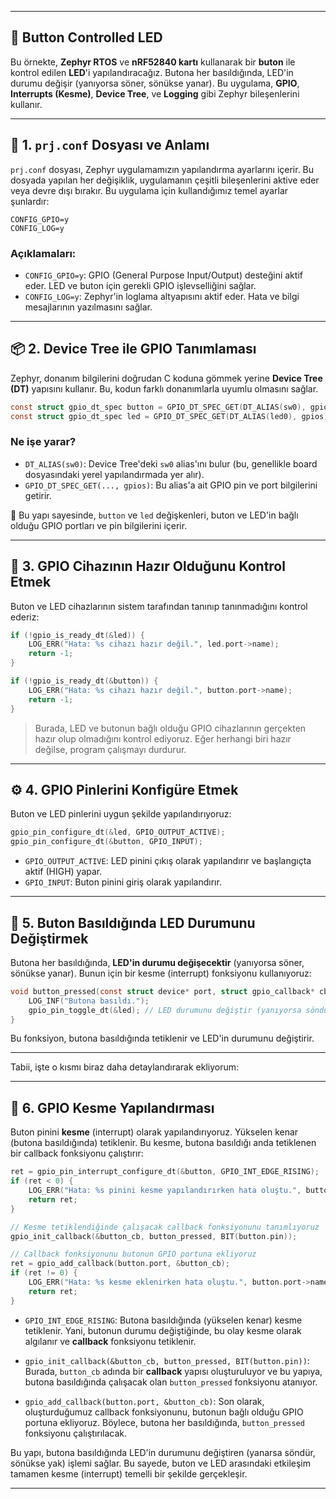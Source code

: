 
---

## 🔘 Button Controlled LED 

Bu örnekte, **Zephyr RTOS** ve **nRF52840 kartı** kullanarak bir **buton** ile kontrol edilen **LED**'i yapılandıracağız. Butona her basıldığında, LED'in durumu değişir (yanıyorsa söner, sönükse yanar). Bu uygulama, **GPIO**, **Interrupts (Kesme)**, **Device Tree**, ve **Logging** gibi Zephyr bileşenlerini kullanır.

---

## 🧾 1. `prj.conf` Dosyası ve Anlamı

`prj.conf` dosyası, Zephyr uygulamamızın yapılandırma ayarlarını içerir. Bu dosyada yapılan her değişiklik, uygulamanın çeşitli bileşenlerini aktive eder veya devre dışı bırakır. Bu uygulama için kullandığımız temel ayarlar şunlardır:

```plaintext
CONFIG_GPIO=y
CONFIG_LOG=y
```

### Açıklamaları:

- `CONFIG_GPIO=y`: GPIO (General Purpose Input/Output) desteğini aktif eder. LED ve buton için gerekli GPIO işlevselliğini sağlar.
- `CONFIG_LOG=y`: Zephyr'in loglama altyapısını aktif eder. Hata ve bilgi mesajlarının yazılmasını sağlar.

---

## 📦 2. Device Tree ile GPIO Tanımlaması

Zephyr, donanım bilgilerini doğrudan C koduna gömmek yerine **Device Tree (DT)** yapısını kullanır. Bu, kodun farklı donanımlarla uyumlu olmasını sağlar.

```c
const struct gpio_dt_spec button = GPIO_DT_SPEC_GET(DT_ALIAS(sw0), gpios);
const struct gpio_dt_spec led = GPIO_DT_SPEC_GET(DT_ALIAS(led0), gpios);
```

### Ne işe yarar?

- `DT_ALIAS(sw0)`: Device Tree'deki `sw0` alias'ını bulur (bu, genellikle board dosyasındaki yerel yapılandırmada yer alır).
- `GPIO_DT_SPEC_GET(..., gpios)`: Bu alias'a ait GPIO pin ve port bilgilerini getirir.

📌 Bu yapı sayesinde, `button` ve `led` değişkenleri, buton ve LED'in bağlı olduğu GPIO portları ve pin bilgilerini içerir.

---

## 🧠 3. GPIO Cihazının Hazır Olduğunu Kontrol Etmek

Buton ve LED cihazlarının sistem tarafından tanınıp tanınmadığını kontrol ederiz:

```c
if (!gpio_is_ready_dt(&led)) {
    LOG_ERR("Hata: %s cihazı hazır değil.", led.port->name);
    return -1;
}

if (!gpio_is_ready_dt(&button)) {
    LOG_ERR("Hata: %s cihazı hazır değil.", button.port->name);
    return -1;
}
```

> Burada, LED ve butonun bağlı olduğu GPIO cihazlarının gerçekten hazır olup olmadığını kontrol ediyoruz. Eğer herhangi biri hazır değilse, program çalışmayı durdurur.

---

## ⚙️ 4. GPIO Pinlerini Konfigüre Etmek

Buton ve LED pinlerini uygun şekilde yapılandırıyoruz:

```c
gpio_pin_configure_dt(&led, GPIO_OUTPUT_ACTIVE);
gpio_pin_configure_dt(&button, GPIO_INPUT);
```

- `GPIO_OUTPUT_ACTIVE`: LED pinini çıkış olarak yapılandırır ve başlangıçta aktif (HIGH) yapar.
- `GPIO_INPUT`: Buton pinini giriş olarak yapılandırır.

---

## 🔔 5. Buton Basıldığında LED Durumunu Değiştirmek

Butona her basıldığında, **LED'in durumu değişecektir** (yanıyorsa söner, sönükse yanar). Bunun için bir kesme (interrupt) fonksiyonu kullanıyoruz:

```c
void button_pressed(const struct device* port, struct gpio_callback* cb, gpio_port_pins_t pins) {
    LOG_INF("Butona basıldı.");
    gpio_pin_toggle_dt(&led); // LED durumunu değiştir (yanıyorsa söndür, sönükse yak)
}
```

Bu fonksiyon, butona basıldığında tetiklenir ve LED'in durumunu değiştirir.

---

Tabii, işte o kısmı biraz daha detaylandırarak ekliyorum:

---

## 🧩 6. GPIO Kesme Yapılandırması

Buton pinini **kesme** (interrupt) olarak yapılandırıyoruz. Yükselen kenar (butona basıldığında) tetiklenir. Bu kesme, butona basıldığı anda tetiklenen bir callback fonksiyonu çalıştırır:

```c
ret = gpio_pin_interrupt_configure_dt(&button, GPIO_INT_EDGE_RISING);
if (ret < 0) {
    LOG_ERR("Hata: %s pinini kesme yapılandırırken hata oluştu.", button.port->name);
    return ret;
}

// Kesme tetiklendiğinde çalışacak callback fonksiyonunu tanımlıyoruz
gpio_init_callback(&button_cb, button_pressed, BIT(button.pin));

// Callback fonksiyonunu butonun GPIO portuna ekliyoruz
ret = gpio_add_callback(button.port, &button_cb);
if (ret != 0) {
    LOG_ERR("Hata: %s kesme eklenirken hata oluştu.", button.port->name);
    return ret;
}
```

- `GPIO_INT_EDGE_RISING`: Butona basıldığında (yükselen kenar) kesme tetiklenir. Yani, butonun durumu değiştiğinde, bu olay kesme olarak algılanır ve **callback** fonksiyonu tetiklenir.

- `gpio_init_callback(&button_cb, button_pressed, BIT(button.pin))`: Burada, `button_cb` adında bir **callback** yapısı oluşturuluyor ve bu yapıya, butona basıldığında çalışacak olan `button_pressed` fonksiyonu atanıyor.

- `gpio_add_callback(button.port, &button_cb)`: Son olarak, oluşturduğumuz callback fonksiyonunu, butonun bağlı olduğu GPIO portuna ekliyoruz. Böylece, butona her basıldığında, `button_pressed` fonksiyonu çalıştırılacak.

Bu yapı, butona basıldığında LED'in durumunu değiştiren (yanarsa söndür, sönükse yak) işlemi sağlar. Bu sayede, buton ve LED arasındaki etkileşim tamamen kesme (interrupt) temelli bir şekilde gerçekleşir.

--- 
